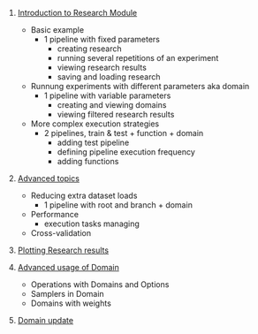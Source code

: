 1. [Introduction to Research Module](./01_introduction_to_research.ipynb)
    * Basic example
        * 1 pipeline with fixed parameters
            * creating research
            * running several repetitions of an experiment
            * viewing research results
            * saving and loading research
    * Runnung experiments with different parameters aka domain
        * 1 pipeline with variable parameters
            * creating and viewing domains
            * viewing filtered research results
    * More complex execution strategies
        * 2 pipelines, train & test + function + domain
            * adding test pipeline
            * defining pipeline execution frequency
            * adding functions

1. [Advanced topics](./02_advanced_usage_of_research.ipynb)
    * Reducing extra dataset loads
        * 1 pipeline with root and branch + domain
    * Performance
        * execution tasks managing
    * Cross-validation

1. [Plotting Research results](./03_plotting_research_results.ipynb)

1. [Advanced usage of Domain](./04_advance_usage_of_domain.ipynb)
    * Operations with Domains and Options
    * Samplers in Domain
    * Domains with weights

1. [Domain update](./05_update_domain_in_research.ipynb)
